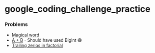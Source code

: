 # google_coding_challenge_practice

### Problems

- [Magical word](https://www.hackerearth.com/practice/basic-programming/input-output/basics-of-input-output/practice-problems/algorithm/magical-word/)
- [A + B](https://www.hackerearth.com/practice/basic-programming/complexity-analysis/time-and-space-complexity/practice-problems/algorithm/a-b-4/) - Should have used BigInt 😅
- [Trailing zerios in factorial](https://www.hackerearth.com/practice/basic-programming/implementation/basics-of-implementation/practice-problems/algorithm/trailing-zeroes-in-factorial/)
